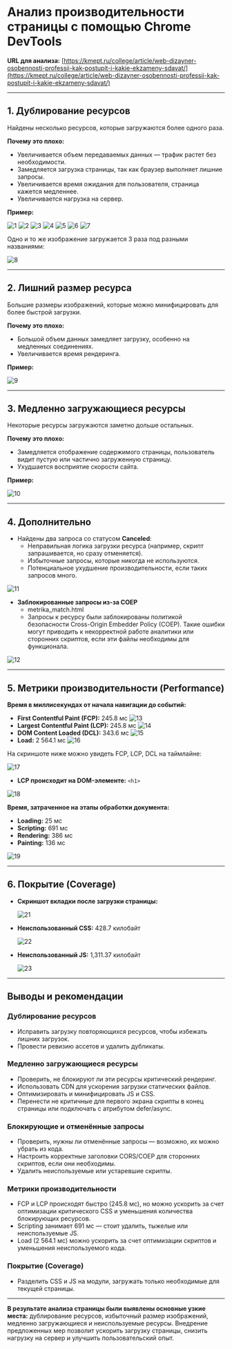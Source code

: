# Анализ производительности страницы с помощью Chrome DevTools

**URL для анализа:** [https://kmept.ru/college/article/web-dizayner-osobennosti-professii-kak-postupit-i-kakie-ekzameny-sdavat/](https://kmept.ru/college/article/web-dizayner-osobennosti-professii-kak-postupit-i-kakie-ekzameny-sdavat/)

---

## 1. Дублирование ресурсов

Найдены несколько ресурсов, которые загружаются более одного раза.

**Почему это плохо:**

- Увеличивается объем передаваемых данных — трафик растет без необходимости.
- Замедляется загрузка страницы, так как браузер выполняет лишние запросы.
- Увеличивается время ожидания для пользователя, страница кажется медленнее.
- Увеличивается нагрузка на сервер.

**Пример:**

![1](img/1.png) ![2](img/2.png) ![3](img/3.png) ![4](img/4.png) ![5](img/5.png) ![6](img/6.png) ![7](img/7.png)

Одно и то же изображение загружается 3 раза под разными названиями:

![8](img/8.png)

---

## 2. Лишний размер ресурса

Большие размеры изображений, которые можно минифицировать для более быстрой загрузки.

**Почему это плохо:**

- Большой объем данных замедляет загрузку, особенно на медленных соединениях.
- Увеличивается время рендеринга.

**Пример:**

![9](img/9.png)

---

## 3. Медленно загружающиеся ресурсы

Некоторые ресурсы загружаются заметно дольше остальных.

**Почему это плохо:**

- Замедляется отображение содержимого страницы, пользователь видит пустую или частично загруженную страницу.
- Ухудшается восприятие скорости сайта.

**Пример:**

![10](img/10.png)

---

## 4. Дополнительно

- Найдены два запроса со статусом **Canceled**:
  - Неправильная логика загрузки ресурса (например, скрипт запрашивается, но сразу отменяется).
  - Избыточные запросы, которые никогда не используются.
  - Потенциальное ухудшение производительности, если таких запросов много.

![11](img/11.png)

- **Заблокированные запросы из-за COEP**
  - metrika_match.html
  - Запросы к ресурсу были заблокированы политикой безопасности Cross-Origin Embedder Policy (COEP). Такие ошибки могут приводить к некорректной работе аналитики или сторонних скриптов, если эти файлы необходимы для функционала.

![12](img/12.png)

---

## 5. Метрики производительности (Performance)

**Время в миллисекундах от начала навигации до событий:**

- **First Contentful Paint (FCP):** 245.8 мс ![13](img/13.png)
- **Largest Contentful Paint (LCP):** 245.8 мс ![14](img/14.png)
- **DOM Content Loaded (DCL):** 343.6 мс ![15](img/15.png)
- **Load:** 2 564.1 мс ![16](img/16.png)

На скриншоте ниже можно увидеть FCP, LCP, DCL на таймлайне:

![17](img/17.png)

- **LCP происходит на DOM-элементе:** `<h1>`

![18](img/18.png)

**Время, затраченное на этапы обработки документа:**

- **Loading:** 25 мс
- **Scripting:** 691 мс
- **Rendering:** 386 мс
- **Painting:** 136 мс

![19](img/19.png)

---

## 6. Покрытие (Coverage)

- **Скриншот вкладки после загрузки страницы:**

  ![21](img/20.png)

- **Неиспользованный CSS:** 428.7 килобайт

  ![22](img/21.png)

- **Неиспользованный JS:** 1,311.37 килобайт

  ![23](img/22.png)

---

## Выводы и рекомендации

### Дублирование ресурсов

- Исправить загрузку повторяющихся ресурсов, чтобы избежать лишних загрузок.
- Провести ревизию ассетов и удалить дубликаты.

### Медленно загружающиеся ресурсы

- Проверить, не блокируют ли эти ресурсы критический рендеринг.
- Использовать CDN для ускорения загрузки статических файлов.
- Оптимизировать и минифицировать JS и CSS.
- Перенести не критичные для первого экрана скрипты в конец страницы или подключать с атрибутом defer/async.

### Блокирующие и отменённые запросы

- Проверить, нужны ли отменённые запросы — возможно, их можно убрать из кода.
- Настроить корректные заголовки CORS/COEP для сторонних скриптов, если они необходимы.
- Удалить неиспользуемые или устаревшие скрипты.

### Метрики производительности

- FCP и LCP происходят быстро (245.8 мс), но можно ускорить за счет оптимизации критического CSS и уменьшения количества блокирующих ресурсов.
- Scripting занимает 691 мс — стоит удалить, тыжелые или неиспользуемые JS.
- Load (2 564.1 мс) можно ускорить за счет оптимизации скриптов и уменьшения неиспользуемого кода.

### Покрытие (Coverage)

- Разделить CSS и JS на модули, загружать только необходимые для текущей страницы.

---

**В результате анализа страницы были выявлены основные узкие места:** дублирование ресурсов, избыточный размер изображений, медленно загружающиеся и неиспользуемые ресурсы. Внедрение предложенных мер позволит ускорить загрузку страницы, снизить нагрузку на сервер и улучшить пользовательский опыт.
